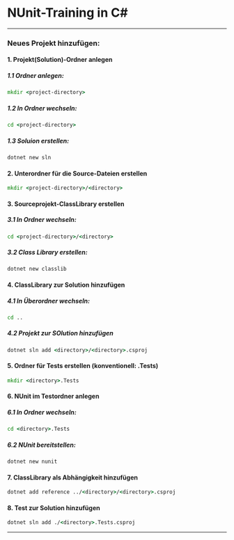 ﻿# NUnit-Training in C#
---

### Neues Projekt hinzufügen:
#### 1. Projekt(Solution)-Ordner anlegen
##### 1.1 Ordner anlegen: 
````cmd
mkdir <project-directory>
````
##### 1.2 In Ordner wechseln: 
````cmd
cd <project-directory>
````   
##### 1.3 Soluion erstellen: 
````cmd
dotnet new sln
````

#### 2. Unterordner für die Source-Dateien erstellen
````cmd
mkdir <project-directory>/<directory>
````

#### 3. Sourceprojekt-ClassLibrary erstellen
##### 3.1 In Ordner wechseln: 
````cmd
cd <project-directory>/<directory>
````
##### 3.2 Class Library erstellen: 
````cmd
dotnet new classlib
````

#### 4. ClassLibrary zur Solution hinzufügen
##### 4.1 In Überordner wechseln:
````cmd
cd ..
````
##### 4.2 Projekt zur SOlution hinzufügen
````cmd
dotnet sln add <directory>/<directory>.csproj
````

#### 5. Ordner für Tests erstellen (konventionell: <directory>.Tests)
````cmd
mkdir <directory>.Tests
````

#### 6. NUnit im Testordner anlegen
##### 6.1 In Ordner wechseln: 
````cmd
cd <directory>.Tests
````
##### 6.2 NUnit bereitstellen:
````cmd
dotnet new nunit
````

#### 7. ClassLibrary als Abhängigkeit hinzufügen
````cmd
dotnet add reference ../<directory>/<directory>.csproj
````

#### 8. Test zur Solution hinzufügen
````cmd
dotnet sln add ./<directory>.Tests.csproj
````
---


